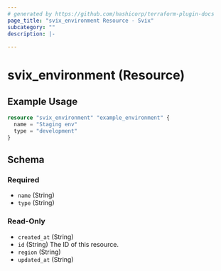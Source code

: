 ```yaml
---
# generated by https://github.com/hashicorp/terraform-plugin-docs
page_title: "svix_environment Resource - Svix"
subcategory: ""
description: |-
  
---
```


# svix_environment (Resource)



## Example Usage

```terraform
resource "svix_environment" "example_environment" {
  name = "Staging env"
  type = "development"
}
```

<!-- schema generated by tfplugindocs -->
## Schema

### Required

- `name` (String)
- `type` (String)

### Read-Only

- `created_at` (String)
- `id` (String) The ID of this resource.
- `region` (String)
- `updated_at` (String)
